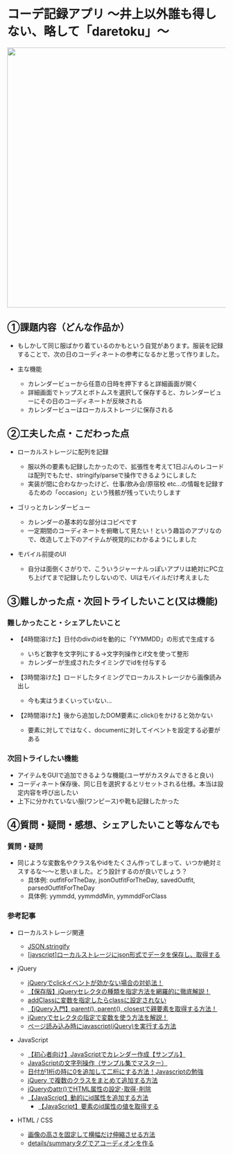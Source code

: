 # コーデ記録アプリ 〜井上以外誰も得しない、略して「daretoku」〜
<img src ="https://user-images.githubusercontent.com/113824527/201226971-c443ebf2-055e-4af2-a551-2a8701a8906b.png" width="600px">

## ①課題内容（どんな作品か）
- もしかして同じ服ばかり着ているのかもという自覚があります。服装を記録することで、次の日のコーディネートの参考になるかと思って作りました。

- 主な機能
  - カレンダービューから任意の日時を押下すると詳細画面が開く
  - 詳細画面でトップスとボトムスを選択して保存すると、カレンダービューにその日のコーディネートが反映される
  - カレンダービューはローカルストレージに保存される

## ②工夫した点・こだわった点
- ローカルストレージに配列を記録
  - 服以外の要素も記録したかったので、拡張性を考えて1日ぶんのレコードは配列でもたせ、stringify/parseで操作できるようにしました
  - 実装が間に合わなかったけど、仕事/飲み会/原宿校 etc...の情報を記録するための「occasion」という残骸が残っていたりします

- ゴリっとカレンダービュー
  - カレンダーの基本的な部分はコピペです
  - 一定期間のコーディネートを俯瞰して見たい！という趣旨のアプリなので、改造して上下のアイテムが視覚的にわかるようにしました

- モバイル前提のUI
  - 自分は面倒くさがりで、こういうジャーナルっぽいアプリは絶対にPC立ち上げてまで記録したりしないので、UIはモバイルだけ考えました

## ③難しかった点・次回トライしたいこと(又は機能)
### 難しかったこと・シェアしたいこと
- 【4時間溶けた】日付のdivのidを動的に「YYMMDD」の形式で生成する
  - いちど数字を文字列にする→文字列操作とif文を使って整形
  - カレンダーが生成されたタイミングでidを付与する

- 【3時間溶けた】ロードしたタイミングでローカルストレージから画像読み出し
  - 今も実はうまくいっていない…

- 【2時間溶けた】後から追加したDOM要素に.click()をかけると効かない
  - 要素に対してではなく、documentに対してイベントを設定する必要がある

### 次回トライしたい機能
- アイテムをGUIで追加できるような機能(ユーザがカスタムできると良い)
- コーディネート保存後、同じ日を選択するとリセットされる仕様。本当は設定内容を呼び出したい
- 上下に分かれていない服(ワンピース)や靴も記録したかった

## ④質問・疑問・感想、シェアしたいこと等なんでも
### 質問・疑問
- 同じような変数名やクラス名やidをたくさん作ってしまって、いつか絶対ミスするな〜〜と思いました。どう設計するのが良いでしょう？
  - 具体例: outfitForTheDay, jsonOutfitForTheDay, savedOutfit, parsedOutfitForTheDay
  - 具体例: yymmdd, yymmddMin, yymmddForClass

###  参考記事
 - ローカルストレージ関連
   - [JSON.stringify](https://developer.mozilla.org/ja/docs/Web/JavaScript/Reference/Global_Objects/JSON/stringify)
   - [[javscript]ローカルストレージにjson形式でデータを保存し、取得する](https://qiita.com/w-tdon/items/81034bd3006806f7d7c3)

 - jQuery
   - [jQueryでclickイベントが効かない場合の対処法！](https://qumeru.com/magazine/401)
   - [【保存版】jQueryセレクタの種類を指定方法を網羅的に徹底解説！](https://pengi-n.co.jp/blog/jquery-selecter/#i-2)
   - [addClassに変数を指定したらclassに設定されない](https://teratail.com/questions/335676)
   - [【jQuery入門】parent(), parent(), closestで親要素を取得する方法！](https://www.sejuku.net/blog/36261)
   - [jQueryでセレクタの指定で変数を使う方法を解説！](https://qumeru.com/magazine/250)
   - [ページ読み込み時にjavascript(jQuery)を実行する方法](https://arts-factory.net/javascript_load/)


 - JavaScript
   - [【初心者向け】JavaScriptでカレンダー作成【サンプル】](https://nyanblog2222.com/programming/javascript/2749/)
   - [JavaScriptの文字列操作（サンプル集でマスター）](https://qiita.com/saka212/items/11ce1f1d6316c1fbf15b)
   - [日付が1桁の時に0を追加して二桁にする方法！Javascriptの勉強](https://programmer-life.work/javascript/adjust-date)
   - [jQuery で複数のクラスをまとめて追加する方法](https://gotohayato.com/content/33/)
   - [jQueryのattr()でHTML属性の設定･取得･削除](https://www.flatflag.nir87.com/attr-1803)
   - [【JavaScript】動的にid属性を追加する方法](https://konoti.com/website/javascript/dynamic-id.html)
     - [【JavaScript】要素のid属性の値を取得する](https://into-the-program.com/javascript-get-value-element-id-attribute/#:~:text=API%2FElement%2Fid-,getAttribute%E3%83%A1%E3%82%BD%E3%83%83%E3%83%89%E3%81%A7%E8%A6%81%E7%B4%A0%E3%81%AEid%E5%B1%9E%E6%80%A7%E3%81%AE%E5%80%A4%E3%82%92,%E3%81%99%E3%82%8B%E3%81%93%E3%81%A8%E3%81%8C%E3%81%A7%E3%81%8D%E3%81%BE%E3%81%99%E3%80%82)

 - HTML / CSS
   - [画像の高さを固定して横幅だけ伸縮させる方法](https://www.design-memo.com/coding/object-fit-property#:~:text=%E8%83%8C%E6%99%AF%E7%94%BB%E5%83%8F%E3%81%A7%E8%A1%A8%E7%A4%BA%E3%81%95%E3%81%9B%E3%82%8B,%E3%81%8C%E3%81%A7%E3%81%8D%E3%82%8B%E3%81%A8%E3%81%84%E3%81%86%E3%81%93%E3%81%A8%E3%81%A7%E3%81%99%E3%80%82&text=%E3%81%93%E3%81%AE%E3%82%88%E3%81%86%E3%81%AB%E3%80%81object%2Dfit,%E3%81%99%E3%82%8B%E3%82%88%E3%81%86%E3%81%AB%E3%81%AA%E3%82%8A%E3%81%BE%E3%81%99%E3%80%82)
   - [details/summaryタグでアコーディオンを作る](https://code-kitchen.dev/html/details-summary/)
